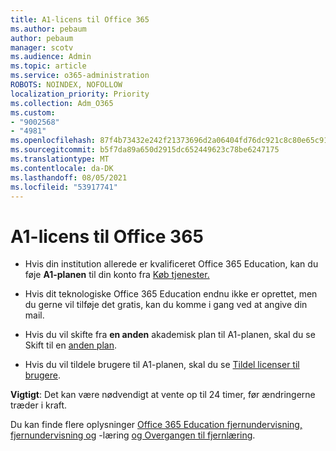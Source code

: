 ```yaml
---
title: A1-licens til Office 365
ms.author: pebaum
author: pebaum
manager: scotv
ms.audience: Admin
ms.topic: article
ms.service: o365-administration
ROBOTS: NOINDEX, NOFOLLOW
localization_priority: Priority
ms.collection: Adm_O365
ms.custom:
- "9002568"
- "4981"
ms.openlocfilehash: 87f4b73432e242f21373696d2a06404fd76dc921c8c80e65c91e230cf0212ccc
ms.sourcegitcommit: b5f7da89a650d2915dc652449623c78be6247175
ms.translationtype: MT
ms.contentlocale: da-DK
ms.lasthandoff: 08/05/2021
ms.locfileid: "53917741"
---
```

# <a name="a1-license-for-office-365"></a>A1-licens til Office 365

- Hvis din institution allerede er kvalificeret Office 365 Education, kan du føje **A1-planen** til din konto fra [Køb tjenester.](https://docs.microsoft.com/microsoft-365/commerce/buy-another-subscription#buy-another-subscription)

- Hvis dit teknologiske Office 365 Education endnu ikke er oprettet, men du gerne vil tilføje det [](https://www.microsoft.com/education/products/office) gratis, kan du komme i gang ved at angive din mail.

- Hvis du vil skifte fra **en anden** akademisk plan til A1-planen, skal du se Skift til en [anden plan](https://docs.microsoft.com/microsoft-365/commerce/subscriptions/switch-plans-manually).

- Hvis du vil tildele brugere til A1-planen, skal du se [Tildel licenser til brugere](https://docs.microsoft.com/microsoft-365/admin/manage/assign-licenses-to-users).

**Vigtigt**: Det kan være nødvendigt at vente op til 24 timer, før ændringerne træder i kraft.

Du kan finde flere oplysninger [Office 365 Education fjernundervisning, fjernundervisning og](https://support.office.com/article/remote-teaching-and-learning-in-office-365-education-f651ccae-7b65-478b-8366-51bb884025c4) -læring [og Overgangen til fjernlæring](https://www.microsoft.com/education/remote-learning).
